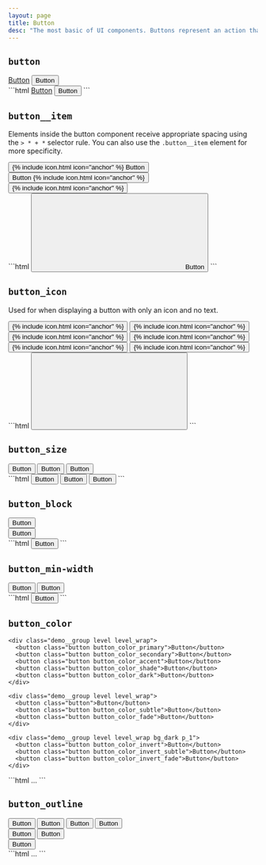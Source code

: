 ```yaml
---
layout: page
title: Button
desc: "The most basic of UI components. Buttons represent an action that a user can take."
---
```


## `button`

<div class="demo grid grid_md">
  <div class="grid__item">
  <div class="demo__render">
    <div class="level level_wrap">
      <a class="button" href="#">Button</a>
      <button class="button">Button</button>
    </div>
  </div>
  </div>
  <div class="grid__item size_6">
  <div class="demo__code" markdown="1">
```html
<a class="button" href="#">Button</a>
<button class="button">Button</button>
```
  </div>
  </div>
</div>

## `button__item`

Elements inside the button component receive appropriate spacing using the `> * + *` selector rule. You can also use the `.button__item` element for more specificity.

<div class="demo grid grid_md">
  <div class="grid__item">
  <div class="demo__render">
    <div class="level level_wrap">
      <button class="button button_color_primary">
        {% include icon.html icon="anchor" %}
        <span class="button__item">Button</span>
        <span class="arrow"></span>
      </button>
      <button class="button button_color_primary">
        <span class="button__item">Button</span>
        {% include icon.html icon="anchor" %}
        <span class="arrow"></span>
      </button>
      <button class="button button_color_primary">
        {% include icon.html icon="anchor" %}
        <span class="arrow"></span>
      </button>
    </div>
  </div>
  </div>
  <div class="grid__item size_6">
  <div class="demo__code" markdown="1">
```html
<button class="button">
  <svg role="img" class="icon">
    <use xlink:href="#anchor"></use>
  </svg>
  <span class="button__item">Button</span>
  <span class="arrow"></span>
</button>
```
  </div>
  </div>
</div>

## `button_icon`

Used for when displaying a button with only an icon and no text.

<div class="demo grid grid_md">
  <div class="grid__item">
  <div class="demo__render">
    <div class="level level_wrap">
      <button class="button button_size_sm button_icon">
        {% include icon.html icon="anchor" %}
      </button>
      <button class="button button_size_sm button_icon button_color_primary">
        {% include icon.html icon="anchor" %}
      </button>
      <button class="button button_icon">
        {% include icon.html icon="anchor" %}
      </button>
      <button class="button button_icon button_color_primary">
        {% include icon.html icon="anchor" %}
      </button>
      <button class="button button_size_lg button_icon">
        {% include icon.html icon="anchor" %}
      </button>
      <button class="button button_size_lg button_icon button_color_primary">
        {% include icon.html icon="anchor" %}
      </button>
    </div>
  </div>
  </div>
  <div class="grid__item size_6">
  <div class="demo__code" markdown="1">
```html
<button class="button button_icon">
  <svg role="img" class="icon">
    <use xlink:href="#anchor"></use>
  </svg>
</button>
```
  </div>
  </div>
</div>

## `button_size`

<div class="demo grid grid_md">
  <div class="grid__item">
  <div class="demo__render">
    <div class="level level_wrap">
      <button class="button button_size_sm button_color_primary">
        <span>Button</span>
      </button>
      <button class="button button_color_primary">
        <span>Button</span>
      </button>
      <button class="button button_size_lg button_color_primary">
        <span>Button</span>
      </button>
    </div>
  </div>
  </div>
  <div class="grid__item size_6">
  <div class="demo__code" markdown="1">
```html
<button class="button button_size_sm button_color_primary">Button</button>
<button class="button button_color_primary">Button</button>
<button class="button button_size_lg button_color_primary">Button</button>
```
  </div>
  </div>
</div>

## `button_block`

<div class="demo grid grid_md">
  <div class="grid__item">
  <div class="demo__render spacing">
    <div class="demo__group">
      <button class="button button_block button_color_primary">Button</button>
    </div>
    <div class="demo__group">
      <button class="button button_block button_color_secondary">Button</button>
    </div>
  </div>
  </div>
  <div class="grid__item size_6">
  <div class="demo__code" markdown="1">
```html
<button class="button button_block">
  Button
</button>
```
  </div>
  </div>
</div>

## `button_min-width`

<div class="demo grid grid_md">
  <div class="grid__item">
  <div class="demo__render">
    <div class="level level_wrap">
      <button class="button button_min-width button_color_primary">Button</button>
      <button class="button button_min-width button_color_secondary">Button</button>
    </div>
  </div>
  </div>
  <div class="grid__item size_6">
  <div class="demo__code" markdown="1">
```html
<button class="button button_min-width">Button</button>
```
  </div>
  </div>
</div>

## `button_color`

<div class="demo grid grid_md">
  <div class="grid__item">
  <div class="demo__render spacing">

    <div class="demo__group level level_wrap">
      <button class="button button_color_primary">Button</button>
      <button class="button button_color_secondary">Button</button>
      <button class="button button_color_accent">Button</button>
      <button class="button button_color_shade">Button</button>
      <button class="button button_color_dark">Button</button>
    </div>

    <div class="demo__group level level_wrap">
      <button class="button">Button</button>
      <button class="button button_color_subtle">Button</button>
      <button class="button button_color_fade">Button</button>
    </div>

    <div class="demo__group level level_wrap bg_dark p_1">
      <button class="button button_color_invert">Button</button>
      <button class="button button_color_invert_subtle">Button</button>
      <button class="button button_color_invert_fade">Button</button>
    </div>

  </div>
  </div>
  <div class="grid__item size_6">
  <div class="demo__code" markdown="1">
```html
...
```
  </div>
  </div>
</div>

## `button_outline`

<div class="demo grid grid_md">
  <div class="grid__item">
  <div class="demo__render spacing">
    <div class="demo__group level level_wrap">
      <button class="button button_outline_primary">Button</button>
      <button class="button button_outline_secondary">Button</button>
      <button class="button button_outline_accent">Button</button>
      <button class="button button_outline_dark">Button</button>
    </div>
    <div class="demo__group level level_wrap">
      <button class="button button_outline">Button</button>
      <button class="button button_outline_fade">Button</button>
    </div>
    <div class="demo__group level level_wrap bg_dark p_1">
      <button class="button button_outline_invert">Button</button>
    </div>
  </div>
  </div>
  <div class="grid__item size_6">
  <div class="demo__code" markdown="1">
```html
...
```
  </div>
  </div>
</div>
